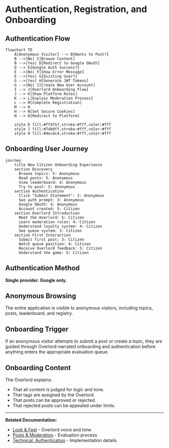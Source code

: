 # Authentication, Registration, and Onboarding

## Authentication Flow

```mermaid
flowchart TD
    A[Anonymous Visitor] --> B{Wants to Post?}
    B -->|No| C[Browse Content]
    B -->|Yes| D[Redirect to Google OAuth]
    D --> E{Google Auth Success?}
    E -->|No| F[Show Error Message]
    E -->|Yes| G{Existing User?}
    G -->|Yes| H[Generate JWT Tokens]
    G -->|No| I[Create New User Account]
    I --> J[Overlord Onboarding Flow]
    J --> K[Show Platform Rules]
    K --> L[Explain Moderation Process]
    L --> M[Complete Registration]
    M --> H
    H --> N[Set Secure Cookies]
    N --> O[Redirect to Platform]
    
    style D fill:#ff4757,stroke:#fff,color:#fff
    style J fill:#74b9ff,stroke:#fff,color:#fff
    style H fill:#4ecdc4,stroke:#fff,color:#fff
```

## Onboarding User Journey

```mermaid
journey
    title New Citizen Onboarding Experience
    section Discovery
      Browse topics: 5: Anonymous
      Read posts: 5: Anonymous
      View leaderboard: 4: Anonymous
      Try to post: 3: Anonymous
    section Authentication
      Click "Submit Statement": 2: Anonymous
      See auth prompt: 3: Anonymous
      Google OAuth: 4: Anonymous
      Account created: 5: Citizen
    section Overlord Introduction
      Meet the Overlord: 5: Citizen
      Learn moderation rules: 4: Citizen
      Understand loyalty system: 4: Citizen
      See queue system: 3: Citizen
    section First Interaction
      Submit first post: 3: Citizen
      Watch queue position: 4: Citizen
      Receive Overlord feedback: 5: Citizen
      Understand the game: 5: Citizen
```

## Authentication Method

**Single provider. Google only.**

## Anonymous Browsing

The entire application is visible to anonymous visitors, including topics, posts, leaderboard, and registry.

## Onboarding Trigger

If an anonymous visitor attempts to submit a post or create a topic, they are guided through Overlord-narrated onboarding and authentication before anything enters the appropriate evaluation queue.

## Onboarding Content

The Overlord explains:
- That all content is judged for logic and tone.
- That tags are assigned by the Overlord.
- That posts can be approved or rejected.
- That rejected posts can be appealed under limits.

---

**Related Documentation:**
- [Look & Feel](./03-look-feel.md) - Overlord voice and tone
- [Posts & Moderation](./07-posts-moderation.md) - Evaluation process
- [Technical: Authentication](../technical-design/03-authentication.md) - Implementation details
